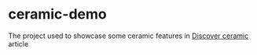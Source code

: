 # ceramic-demo
The project used to showcase some ceramic features in [Discover ceramic](https://jeremyfa.com/what-is-ceramic-engine/) article
